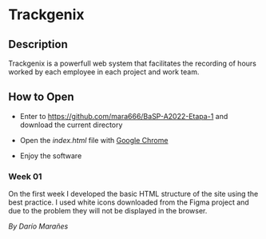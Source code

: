 # Trackgenix

## Description

Trackgenix is a powerfull web system that facilitates the recording of hours worked by each employee in each project and work team.

## How to Open

- Enter to https://github.com/mara666/BaSP-A2022-Etapa-1 and download the current directory

- Open the _index.html_ file with [Google Chrome](https://www.google.com/intl/es-419/chrome/)

- Enjoy the software

### Week 01

On the first week I developed the basic HTML structure of the site using the best practice.
I used white icons downloaded from the Figma project and due to the problem they will not be displayed in the browser.

_By Darío Marañes_